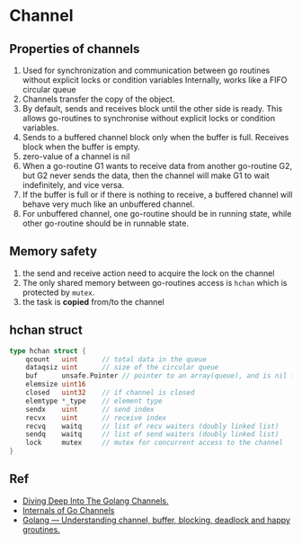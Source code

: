 # Channel

## Properties of channels
1. Used for synchronization and communication between go routines without explicit locks or condition variables
Internally, works like a FIFO circular queue
2. Channels transfer the copy of the object.
3. By default, sends and receives block until the other side is ready. This allows go-routines to synchronise without explicit locks or condition variables.
4. Sends to a buffered channel block only when the buffer is full. Receives block when the buffer is empty.
5. zero-value of a channel is nil
6. When a go-routine G1 wants to receive data from another go-routine G2, but G2 never sends the data, then the channel will make G1 to wait indefinitely, and vice versa.
7. If the buffer is full or if there is nothing to receive, a buffered channel will behave very much like an unbuffered channel.
8. For unbuffered channel, one go-routine should be in running state, while other go-routine should be in runnable state.

## Memory safety
1. the send and receive action need to acquire the lock on the channel
2. The only shared memory between go-routines access is `hchan` which is protected by `mutex`.
3. the task is **copied** from/to the channel 

## hchan struct
```go
type hchan struct {
    qcount   uint      // total data in the queue
    dataqsiz uint      // size of the circular queue
    buf      unsafe.Pointer // pointer to an array(queue), and is nil for unbuffered channel
    elemsize uint16
    closed   uint32    // if channel is closed
    elemtype *_type    // element type
    sendx    uint      // send index
    recvx    uint      // receive index
    recvq    waitq     // list of recv waiters (doubly linked list)
    sendq    waitq     // list of send waiters (doubly linked list)
    lock     mutex     // mutex for concurrent access to the channel
}
```


## Ref
- [Diving Deep Into The Golang Channels.](https://codeburst.io/diving-deep-into-the-golang-channels-549fd4ed21a8)
- [Internals of Go Channels](https://shubhagr.medium.com/internals-of-go-channels-cf5eb15858fc)
- [Golang — Understanding channel, buffer, blocking, deadlock and happy groutines.](https://gist.github.com/YumaInaura/8d52e73dac7dc361745bf568c3c4ba37#deadlock)